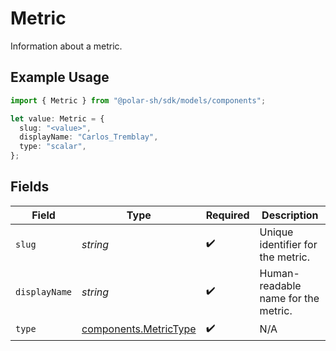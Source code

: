 # Metric

Information about a metric.

## Example Usage

```typescript
import { Metric } from "@polar-sh/sdk/models/components";

let value: Metric = {
  slug: "<value>",
  displayName: "Carlos_Tremblay",
  type: "scalar",
};
```

## Fields

| Field                                                          | Type                                                           | Required                                                       | Description                                                    |
| -------------------------------------------------------------- | -------------------------------------------------------------- | -------------------------------------------------------------- | -------------------------------------------------------------- |
| `slug`                                                         | *string*                                                       | :heavy_check_mark:                                             | Unique identifier for the metric.                              |
| `displayName`                                                  | *string*                                                       | :heavy_check_mark:                                             | Human-readable name for the metric.                            |
| `type`                                                         | [components.MetricType](../../models/components/metrictype.md) | :heavy_check_mark:                                             | N/A                                                            |